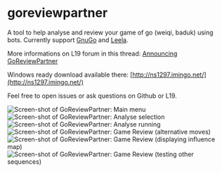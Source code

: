 # goreviewpartner
A tool to help analyse and review your game of go (weiqi, baduk) using bots. Currently support [GnuGo](www.gnu.org/software/gnugo) and [Leela](https://www.sjeng.org/leela.html).

More informations on L19 forum in this thread: [Announcing GoReviewPartner](https://lifein19x19.com/forum/viewtopic.php?f=9&t=14050)

Windows ready download available there: [http://ns1297.imingo.net/](http://ns1297.imingo.net/)

Feel free to open issues or ask questions on Github or L19.

![Screen-shot of GoReviewPartner: Main menu](http://ns1297.imingo.net/screen-shots/screen-shot00.png "Screen-shot of GoReviewPartner: Main menu")
![Screen-shot of GoReviewPartner: Analyse selection](http://ns1297.imingo.net/screen-shots/screen-shot01.png "Screen-shot of GoReviewPartner: Analyse selection")
![Screen-shot of GoReviewPartner: Analyse running](http://ns1297.imingo.net/screen-shots/screen-shot02.png "Screen-shot of GoReviewPartner: Analyse running")
![Screen-shot of GoReviewPartner: Game Review (alternative moves)](http://ns1297.imingo.net/screen-shots/screen-shot03.png "Screen-shot of GoReviewPartner: Game Review (alternative moves)")
![Screen-shot of GoReviewPartner: Game Review (displaying influence map)](http://ns1297.imingo.net/screen-shots/screen-shot04.png "Screen-shot of GoReviewPartner: Game Review (displaying influence map)")
![Screen-shot of GoReviewPartner: Game Review (testing other sequences)](http://ns1297.imingo.net/screen-shots/screen-shot05.png "Screen-shot of GoReviewPartner: Game Review (testing other sequences)")
